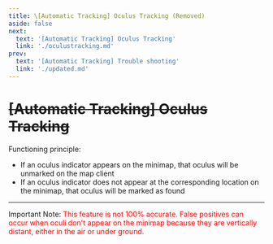 ```yaml
---
title: \[Automatic Tracking] Oculus Tracking (Removed)
aside: false
next:
  text: '[Automatic Tracking] Oculus Tracking'
  link: './oculustracking.md'
prev:
  text: '[Automatic Tracking] Trouble shooting'
  link: './updated.md'
---
```


[原文：自动神瞳]: #

# ~~[Automatic Tracking] Oculus Tracking~~

Functioning principle:

- If an oculus indicator appears on the minimap, that oculus will be unmarked on the map client
- If an oculus indicator does not appear at the corresponding location on the minimap, that oculus will be marked as found

---

<p>Important Note: <span style="color: red">This feature is not 100% accurate. False positives can occur when oculi don't appear on the minimap because they are vertically distant, either in the air or under ground.</span></p>
